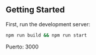 ## Getting Started

First, run the development server:

```bash
npm run build && npm run start
```

Puerto: 3000
